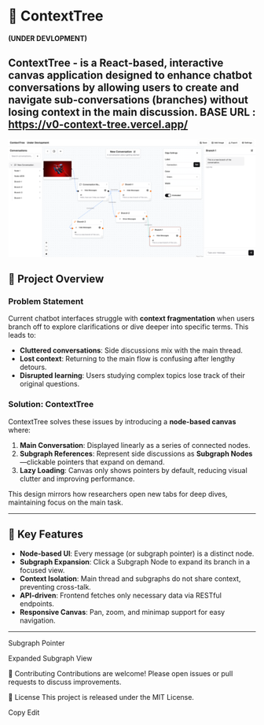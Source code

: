 # 🧠 ContextTree
#### (UNDER DEVLOPMENT)


**ContextTree** - 
is a React-based, interactive canvas application designed to enhance chatbot conversations by allowing users to create and navigate sub-conversations (branches) without losing context in the main discussion.
BASE URL : https://v0-context-tree.vercel.app/
---
![alt text](image.png)


## 🚀 Project Overview

### Problem Statement
Current chatbot interfaces struggle with **context fragmentation** when users branch off to explore clarifications or dive deeper into specific terms. This leads to:

- **Cluttered conversations**: Side discussions mix with the main thread.  
- **Lost context**: Returning to the main flow is confusing after lengthy detours.  
- **Disrupted learning**: Users studying complex topics lose track of their original questions.  

### Solution: ContextTree
ContextTree solves these issues by introducing a **node-based canvas** where:

1. **Main Conversation**: Displayed linearly as a series of connected nodes.  
2. **Subgraph References**: Represent side discussions as **Subgraph Nodes**—clickable pointers that expand on demand.  
3. **Lazy Loading**: Canvas only shows pointers by default, reducing visual clutter and improving performance.  

This design mirrors how researchers open new tabs for deep dives, maintaining focus on the main task.

---

## 🎯 Key Features

- **Node-based UI**: Every message (or subgraph pointer) is a distinct node.  
- **Subgraph Expansion**: Click a Subgraph Node to expand its branch in a focused view.  
- **Context Isolation**: Main thread and subgraphs do not share context, preventing cross-talk.  
- **API-driven**: Frontend fetches only necessary data via RESTful endpoints.  
- **Responsive Canvas**: Pan, zoom, and minimap support for easy navigation.  

---


Subgraph Pointer

Expanded Subgraph View

🤝 Contributing
Contributions are welcome! Please open issues or pull requests to discuss improvements.

📄 License
This project is released under the MIT License.

Copy
Edit

